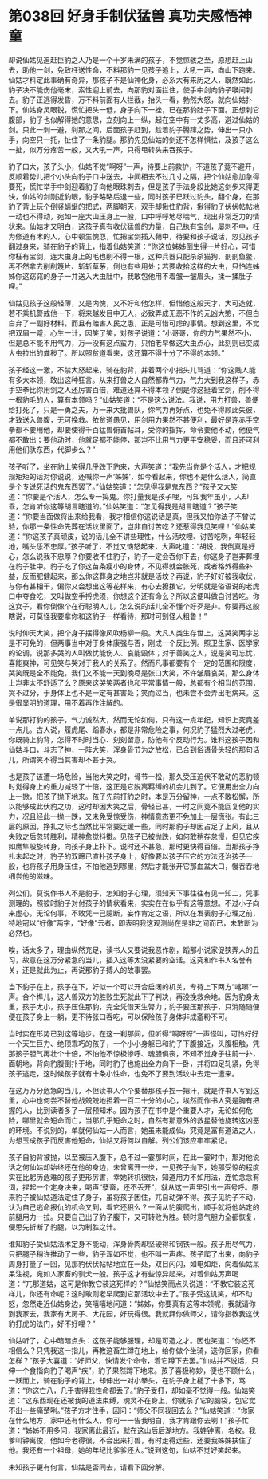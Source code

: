 # 第038回 好身手制伏猛兽 真功夫感悟神童

却说仙姑见追赶巨豹之人乃是一个十岁未满的孩子，不觉惊骇之至，原想赶上山去，助他一剑，免致枉送性命，不料那豹一见孩子追上，大吼一声，向山下跑来。仙姑才料定此事确有奇异，那孩子不是仙神化身，必系大有来历之人，既然如此，豹子决不能伤他毫末，索性迎上前去，向那豹对面拦住，使手中剑向豹子喉间刺去。豹子正逃得发昏，万不料前面有人拦截，抬头一看，勃然大怒，就向仙姑扑下。仙姑身灵眼锐，慌忙把头一低，身子向下一挫，已在那豹肚子下面。正想刺它腹部，豹子也似解得她的意思，立刻向上一纵，起在空中有一丈多高，避过仙姑的剑。只此一刺一避，刹那之间，后面孩子赶到，趁着豹子腾蹿之势，伸出一只小手，向空只一托，扯住了一条豹腿。那豹先见仙姑的剑还不怎样惧怯，及孩子这么一扯，似万分疼苦一般，又大吼一声，只得甩转头来吞孩子。

豹子口大，孩子头小，仙姑不觉“啊呀”一声，待要上前救护，不道孩子竟不避开，反顺着势儿把个小头向豹子口中送去，中间相去不过几寸之隔，把个仙姑愈加急得要死，慌忙举手中剑迎着豹子向他眼珠刺去，但是孩子手法身段比她这剑步来得更快，仙姑的剑刚近豹眼，豹子略略后退一些，同时孩子已跃过豹头，翻个身，在那豹子背上玩个倒竖蜻蜓的把式，两脚朝天，双手却揪住豹背，揪得豹子伏伏帖帖地一动也不得动，宛如一座大山压身上一般，口中呼呼地尽喘气，现出非常乏力的情状来。仙姑才又明白，这孩子真有收伏猛兽的力量，自己执有宝剑，屡刺不中，枉为修道有术的人，心中顿生愧恧，忙把宝剑插入鞘中，待要和孩子说话，忽见孩子翻过身来，骑在豹子的背上，指着仙姑笑道：“你这位姊姊倒生得一片好心，可惜你枉有宝剑，连大虫身上的毛也削不得一根，这种兵器只配杀杀猫狗、剖剖鱼鳖，再不然拿去削削篾片、斩斩草茅，倒也有些用处；若要收拾这样的大虫，只怕连姊姊你这窈窕的身子一并送入大虫肚中，我敢包他用不着皱一皱眉头，揉一揉肚子哩。”

仙姑见孩子这般轻薄，又是内愧，又不好和他怎样，但惜他这般天才，大可造就，若不乘机警戒他一下，将来越发目中无人，必致弄成无恶不作的元凶大憨，不但白白弃了一副好材料，而且有贻害人民之患，正是可惜可虑的事情。想到这里，不觉把双眉一蹙，心生一计，因笑了笑，对孩子说道：“小哥哥，你的力气果然不小，但是总不能不用气力，万一没有这点蛮力，只怕老早做这大虫点心，此刻则已变成大虫拉出的粪秽了。所以照贫道看来，这还算不得十分了不得的本领。”

孩子经这一激，不禁大怒起来，骑在豹背，并着两个小指头儿骂道：“你这贱人能有多大本领，敢出这种狂言。从来打兽之人自然都靠气力，气力大到我这样子，赤手空拳比你用剑之人还厉害百倍，难道还算不得本领？倒是你这挺着宝剑，削不得一根豹毛的人，算有本领吗？”仙姑笑道：“不是这么说法。我说，用力打兽，兽便给打死了，只是一勇之夫，万一来大批兽队，你气力再好点，也免不得顾此失彼，才致送入兽腹，无可挽救。依贫道愚见，用剑用力果然不甚便利，最好是连赤手空拳都不要用他，却要使得千百猛兽俯首帖耳，受你的指挥，命令要他不动，他便气都不敢出；要他动时，他就足都不能停，那岂不比用气力更平安稳妥，而且还可利用他们驮东西，代脚步么？”

孩子听了，坐在豹上笑得几乎跌下豹来，大声笑道：“我先当你是个活人，才把规规矩矩的话对你说说，还喊你一声‘姊姊’，如今看起来，你也不是什么活人，简直是个专说死话的鬼东西罢了。”仙姑笑道：“怎见得我是鬼东西？”孩子又大笑道：“你要是个活人，怎么专一捣鬼。你打量我是孩子哩，可知我年虽小，人却乖，怎肯听你这等胡言瞎道的。”仙姑笑道：“怎见得我是胡言瞎道？”孩子笑道：“你要当面做将出来给我看，我才相信你这说话是真，但我又怕你法子不曾试验，你那一条性命先葬在活坟里面了，岂非自讨苦吃？还惹得我见笑哩！”仙姑笑道：“你这孩子真顽皮，说的话儿全不讲些理性，什么活坟哩、讨苦吃咧，年轻轻地，嘴头恁不忠厚。”孩子听了，不觉又恼怒起来，大声叱道：“胡说，我倒真是好心，怎么说我不忠厚？你要收不住豹子，豹子一定会吞你下去，你这身子岂非葬埋在豹子肚中。豹子吃了你这苗条瘦小的身体，不见得就会胀死，或者格外得些补益，反而肥健起来，那么你这葬身之地岂非就是活坟？再说，豹子好好被我收伏，与你有甚相干，偏你又会想出这等花样来，有心去撩拨它，分明就是俗语说的老虎口中夺食吃，又叫做空手捋虎须，你想这个还有命么？所以这便叫做自讨苦吃。你这女子，看你倒像个在行聪明人儿，怎么说的话儿全不懂个好歹是非。你要再这般瞎说，可莫怪我要拿你和这豹子一样看待，那时可别怪人粗鲁！”

说时仰天大笑，把个身子摆得像风吹杨柳一般。大凡人类生存世上，这哭笑两字总是不可免的，但两事当中对于身体康强与否，刚成一个反比例。照卫生家、医学家的论调，说那多哭的人叫做忧能伤人、哀能毁体；对于善笑之人，说是笑可忘忧，喜能爽神，可见笑与哭对于我人的关系了。然而凡事都要有个一定的范围和限度，哭笑既是全不能免，我们又不能一天到晚尽是张口大笑，不许皱眉哀哭，那么身体上岂非太不舒适了么？原来这哭笑两者也和平常事情一般，总都有个相当的范围，哭不过分，于身体上也不是一定有甚害处；笑而过当，也未尝不会弄出毛病来。这是很显明的道理，用不着再作注解的。

单说那打豹的孩子，气力诚然大，然而无论如何，只有这一点年纪，知识上究竟差一点儿。古人说，履虎尾、蹈春水，都是非常危险之事，何况豹子猛烈大过老虎，你既骑上豹背，怎得不时时当心、刻刻留意，防他有个反动行为。谁料这孩子因和仙姑斗口，斗志了神，一阵大笑，浑身骨节为之放松，已合到俗语骨头轻的那句话儿，所谓笑不得当其害却不甚于哭。

也是孩子该遭一场危险，当他大笑之时，骨节一松，那久受压迫伏不敢动的恶豹顿时觉得身上的重力减轻了十倍，这正是它脱离羁缚的机会儿到了。它便用出全力向上一掀，把孩子抛下地来。孩子先前打豹之时，本是万分留神，一点不敢松懈，所以能够成此伏豹之功，这时却因大笑之后，骨轻已甚，一时之间竟不能回复他的实力，况且经此一抛一跌，又未免受惊受伤，神情意态更不免加上一层慌张。有此三层的原因，挣扎之际也当然比平常要迂缓一些，同时那豹子却因占足了上风，且从失败之后忽转胜利，精神愈觉抖擞。见孩子已被抛跌，如何敢稍存怠慢，但见它疾如鹰隼般旋转身，向孩子身上扑下。说时还不甚急，那时更快得百倍。当那孩子挣扎未起之时，豹子的双蹄已直扑孩子身上，好像要以孩子压它的方法还治孩子一般，也将孩子用身压住，不怕他逃到哪里，然后才能张开它那血盆大口，慢吞吞地细尝他的滋味。

列公们，莫说作书人不是豹子，怎知豹子心理，须知天下事往往有见一知二，凭事测理的，照彼时豹子对付孩子的情状看来，实实在在似乎有这等意想。不过小子向来虚心，无论何事，不敢凭一己臆断，妄作肯定之语，所以在发表豹子心理之前，特地冠以“好像”两字，“好像”云者，即表明我这观测尚在是非之间而已，未敢断为必然也。

唉，话太多了，理由纵然充足，读书人又要说我恶作剧，蹈那小说家促狭弄人的丑习，故意在这万分紧急的当儿，插入这等太没紧要的空话。这究和作书人名誉有关，还是就此为止，再说那豹子搏人的故事罢。

当下豹子在上，孩子在下，好似一个可以开合启闭的机关，专待上下两方“喀嚓”一声。合个榫儿，这人兽双方的胜败生死就此下了判决，再没挽救余地。因为豹身太重，孩子太小，孩子压住那豹，完全凭借天生膂力；豹子要压那孩子，只消随随便便在孩子身上一躺，更不待张口吞吃，可以保险孩子身体非成齑粉不可。

当时实在形势已到这等地步。在这一刹那间，但听得“啊呀呀”一声怪叫，可怜好好一个天生巨力、绝顶乖巧的孩子，一个小小身躯已和豹子下腹接近，头腹相触，凭那孩子胆气再壮个十倍，不怕他不惊极惨呼、魂胆俱丧，不知不觉身子往前一扑，面朝地，背向豹腹倒扑于地，同时豹子也施出全力向下一卧，并将四足轧紧，免得孩子逃走，这时候孩子就有十条小性命，也免不了要到活坟中去走一遭来。

在这万万分危急的当儿，不但读书人个个要替那孩子捏一把汗，就是作书人写到这里，心中也何尝不替他战兢兢地担着一百二十分的小心，埃然而作书人究是胸有把握的人，比到读者多了一层预知术。因为孩子在书中是个重要人才，无论如何危险，哪里就会短命而亡，当那几乎短命之时，自然有那意外的救星替他旋转这凶恶的环境。不说别的，单就何仙姑一人而言，她虽未能成仙，究竟是富有道法之人，为想玉成孩子而反害他短命，仙姑又将何以自解。列公们该应牢牢紧记。

孩子自豹背被抛，以至被压入腹下，总不过一霎那时间，在此一霎时中，那对他说话之何仙姑却始终还在他的身边，未曾离开一步，一见孩子抛下，她那受惊的程度实在比躬历危难的孩子更形厉害，幸她转机很快，知道用力不如用法，连忙念念有词，捏起一个定身决来，喝声“孽畜，还不丢开”，就从这一声里引出一声号呼。原来豹子被仙姑道法定住了身子，虽将孩子困住，兀自动弹不得。孩子见豹子不动，认为自己逃命报仇的机会又到，看它还狠么？一面从豹腹爬出，顺手就将他站定的前腿用力一拉。只要自己出了豹子腹下，又可转败为胜。顿时意气胆力全都恢复，便思先折断了豹腿，以为制胜之计。

谁知豹子受仙姑法术定身不能动，浑身骨肉却坚硬得和钢铁一般。孩子用尽气力，只把腿子稍许推动了一些，豹子浑如不觉，也不叫一声疼。孩子爬了出来，向豹子周身打量了一回，见那豹伏伏帖帖地立在一处，双目闪闪，如电如炬，向着仙姑呆呆注视，宛如人家畜的驯犬一般。孩子这才有些惊异起来，对着仙姑厉声喝道：“兀那道姑，这可是你教它装这死样的？”仙姑笑而点头说道：“不教它装这死样儿，你还有命呢？这时敢则老早爬到它那活坟中去了。”孩子受这讥笑，却不动怒，忽然走近仙姑身边，笑嘻嘻地问道：“姊姊，你要真有这等本领呢，我就请你到我家去，我家有大房子、大花园，好玩得很。我就拜你做师父，请你指教我这伏豹打虎的法门，好不好哩？”

仙姑听了，心中暗暗点头：这孩子能够服理，却是可造之才。因也笑道：“你还不相信么？只凭我这一指儿，再教这畜生蹲在地上，给你做个坐骑，送你回家，你看怎样？”孩子大喜道：“好师父，快请发个命令，着它蹲下去罢。”仙姑并不说话，只伸一个食指向豹子喝声“疾”，豹子果然蹲下地来。孩子喜极称妙，便也不顾什么，一跃而上，骑在豹子的背上，却伸出一对小拳头，在豹子身上槌了十多下，骂道：“你这亡八，几乎害得我性命都丢了。”豹子受打，却如毫不觉得一般。仙姑笑道：“这东西现在还被我的道法束缚，魂灵不在身上，你就杀了它的脑袋，包它觉不出一些痛楚咧。”孩子方才住手，因问：“师父不同我回去么？”仙姑笑道：“你家在什么地方，家中还有什么人，你可一一告我明白，我才肯跟你去咧！”孩子忙道：“姊姊不用多问，我家离此最近，就在这山后后湖地方。我姓钟离，名权。我爹叫钟离俊，他如今老得很，不会出来打兽，有时走得远些，还要我姊姊扶住了他。我还有一个祖母，她的年纪比爹爹还大。”说到这句，仙姑不觉好笑起来。

未知孩子更有何言，仙姑是否同去，请看下回分解。
